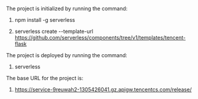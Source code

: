 <!--
title: Deploy Serverless Python Flask Application
description: "Deploy Serverless python Flask application with Tencent Flask component"
date: 2019-12-26
thumbnail: 'https://img.serverlesscloud.cn/20191226/1577347052683-flask_%E9%95%BF.png'
categories:
  - toturial
authors:
  - yugasun
authorslink:
  - https://github.com/yugasun
translators:
  - None
translatorslink:
  - None
-->

The project is initialized by running the command:

1. npm install -g serverless

2. serverless create --template-url https://github.com/serverless/components/tree/v1/templates/tencent-flask


The project is deployed by running the command:

1. serverless


The base URL for the project is:

1. https://service-9reuwah2-1305426041.gz.apigw.tencentcs.com/release/
